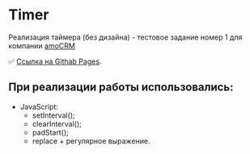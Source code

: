 # Timer

Реализация таймера (без дизайна) - тестовое задание номер 1 для компании [amoCRM](https://www.amocrm.ru/)

:white_check_mark: [Ссылка на Githab Pages](https://vishnevetskayasasha.github.io/Timer/).

## При реализации работы использовались:

* JavaScript:
    * setInterval();
    * clearInterval();
    * padStart(); 
    * replace + регулярное выражение.